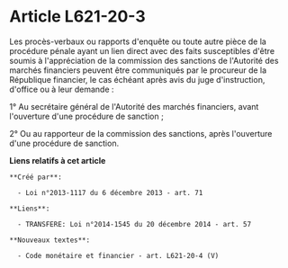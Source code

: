 # Article L621-20-3

Les procès-verbaux ou rapports d'enquête ou toute autre pièce de la procédure pénale ayant un lien direct avec des faits
susceptibles d'être soumis à l'appréciation de la commission des sanctions de l'Autorité des marchés financiers peuvent être
communiqués par le procureur de la République financier, le cas échéant après avis du juge d'instruction, d'office ou à leur
demande : 

1° Au secrétaire général de l'Autorité des marchés financiers, avant l'ouverture d'une procédure de sanction ; 

2° Ou au rapporteur de la commission des sanctions, après l'ouverture d'une procédure de sanction.

**Liens relatifs à cet article**

	**Créé par**:

	  - Loi n°2013-1117 du 6 décembre 2013 - art. 71

	**Liens**:

	  - TRANSFERE: Loi n°2014-1545 du 20 décembre 2014 - art. 57

	**Nouveaux textes**:

	  - Code monétaire et financier - art. L621-20-4 (V)
